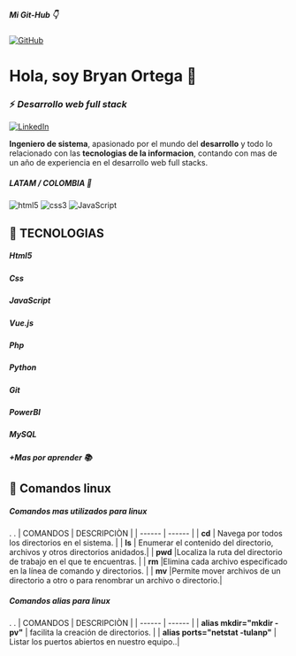 
##### **Mi Git-Hub** 👇

[![GitHub](https://img.shields.io/badge/github-%23121011.svg?style=for-the-badge&logo=github&logoColor=white)](https://github.com/brayortepla12)
# Hola, soy **Bryan Ortega** 🚀 
### **⚡️ _Desarrollo web full stack_**  

[![LinkedIn](https://img.shields.io/badge/linkedin-%230077B5.svg?style=for-the-badge&logo=linkedin&logoColor=white)](https://www.linkedin.com/in/brayan-rafael-ortega-plata-30125597/)

**Ingeniero de sistema**, apasionado por el mundo del **desarrollo** y todo lo relacionado con las **tecnologias de la informacion**, contando con mas de un año de experiencia en el desarrollo web full stacks.

##### LATAM / COLOMBIA 🚩

![html5](https://img.shields.io/badge/HTML5-E34F26?style=flat-square&logo=HTML5&logoColor=white&style=flat) ![css3](https://img.shields.io/badge/CSS3-1572B6?style=for-the-badge&logo=css3&logoColor=white&style=flat) ![JavaScript](https://shields.io/badge/JavaScript-F7DF1E?&logo=JavaScript&logoColor=white&style=flat-square&style=flat)

## 👾 TECNOLOGIAS

##### Html5
##### Css
##### JavaScript 
##### Vue.js
##### Php
##### Python
##### Git
##### PowerBI
##### MySQL

**_+Mas por aprender 📚_**


## 🐧 Comandos linux

##### **Comandos mas utilizados para linux**
.
.
| COMANDOS | DESCRIPCIÒN |
| ------ | ------ |
| **cd** | Navega por todos los directorios en el sistema. |
| **ls** | Enumerar el contenido del directorio, archivos y otros directorios anidados.|
| **pwd** |Localiza la ruta del directorio de trabajo en el que te encuentras. |
| **rm** |Elimina cada archivo especificado en la línea de comando y directorios. |
| **mv** |Permite mover archivos de un directorio a otro o para renombrar un archivo o directorio.|

##### **Comandos alias para linux**
.
.
| COMANDOS | DESCRIPCIÒN |
| ------ | ------ |
| **alias mkdir="mkdir -pv"** | facilita la creación de directorios. |
| **alias ports="netstat -tulanp"** | Listar los puertos abiertos en nuestro equipo..|


